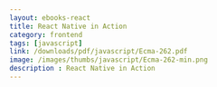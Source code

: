 ```yaml
---
layout: ebooks-react
title: React Native in Action 
category: frontend
tags: [javascript]
link: /downloads/pdf/javascript/Ecma-262.pdf 
image: /images/thumbs/javascript/Ecma-262-min.png
description : React Native in Action 
---
```












